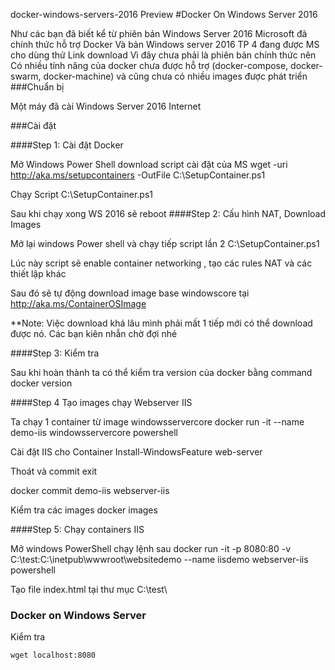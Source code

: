 
docker-windows-servers-2016 Preview
#Docker On Windows Server 2016

Như các bạn đã biết kể từ phiên bản Windows Server 2016 Microsoft đã chính thức hỗ trợ Docker
Và bản Windows server 2016 TP 4 đang được MS cho dùng thử Link download
Vì đây chưa phải là phiên bản chính thức nên Có nhiều tính năng của docker chưa được hỗ trợ (docker-compose, docker-swarm, docker-machine) và cũng chưa có nhiều images được phát triển
###Chuẩn bị

Một máy đã cài Windows Server 2016
Internet

###Cài đặt

####Step 1: Cài đặt Docker

Mở Windows Power Shell download script cài đặt của MS
wget -uri http://aka.ms/setupcontainers -OutFile C:\SetupContainer.ps1

Chạy Script
C:\SetupContainer.ps1

Sau khi chạy xong WS 2016 sẽ reboot
####Step 2: Cấu hình NAT, Download Images

Mở lại windows Power shell và chạy tiếp script lần 2
C:\SetupContainer.ps1

Lúc này script sẽ enable container networking , tạo các rules NAT và các thiết lập khác

Sau đó sẽ tự động download image base windowscore tại http://aka.ms/ContainerOSImage

**Note: Việc download khá lâu mình phải mất 1 tiếp mới có thể download được nó. Các bạn kiên nhẫn chờ đợi nhé



####Step 3: Kiểm tra

Sau khi hoàn thành ta có thể kiểm tra version của docker bằng command
docker version



####Step 4 Tạo images chạy Webserver IIS

Ta chạy 1 container từ image windowsservercore
docker run -it --name demo-iis windowsservercore powershell

Cài đặt IIS cho Container
Install-WindowsFeature web-server

Thoát và commit
exit

docker commit demo-iis webserver-iis

Kiểm tra các images
docker images

####Step 5: Chạy containers IIS

Mở windows PowerShell chạy lệnh sau
docker run -it -p 8080:80 -v C:\test:C:\inetpub\wwwroot\websitedemo --name iisdemo webserver-iis powershell

Tạo file index.html tại thư mục C:\test\

<h3> Docker on Windows Server </h3>
Kiểm tra

`wget localhost:8080`
